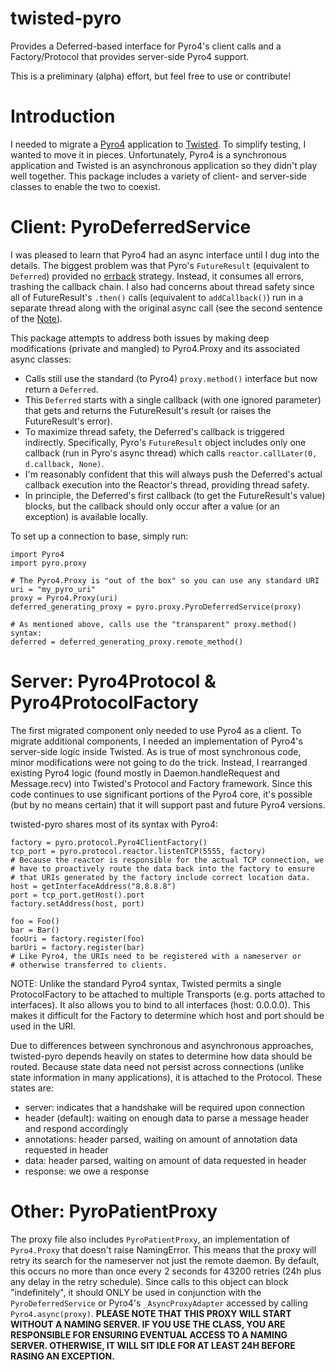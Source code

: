 twisted-pyro
============

Provides a Deferred-based interface for Pyro4's client calls and a Factory/Protocol that provides server-side Pyro4 support.

This is a preliminary (alpha) effort, but feel free to use or contribute!

Introduction
============

I needed to migrate a [Pyro4](http://pythonhosted.org/Pyro4/) application to [Twisted](twistedmatrix.com).  To simplify testing, I wanted to move it in pieces.  Unfortunately, Pyro4 is a synchronous application and Twisted is an asynchronous application so they didn't play well together.  This package includes a variety of client- and server-side classes to enable the two to coexist.

Client: PyroDeferredService
===========================

I was pleased to learn that Pyro4 had an async interface until I dug into the details.  The biggest problem was that Pyro's `FutureResult` (equivalent to `Deferred`) provided no [errback](http://twistedmatrix.com/documents/13.0.0/core/howto/defer.html#auto4) strategy.  Instead, it consumes all errors, trashing the callback chain.  I also had concerns about thread safety since all of FutureResult's `.then()` calls (equivalent to `addCallback()`) run in a separate thread along with the original async call (see the second sentence of the [Note](https://pythonhosted.org/Pyro4/clientcode.html#asynchronous-future-remote-calls-call-chains)).

This package attempts to address both issues by making deep modifications (private and mangled) to Pyro4.Proxy and its associated async classes:
 - Calls still use the standard (to Pyro4) `proxy.method()` interface but now return a `Deferred`.
 - This `Deferred` starts with a single callback (with one ignored parameter) that gets and returns the FutureResult's result (or raises the FutureResult's error).
 - To maximize thread safety, the Deferred's callback is triggered indirectly.  Specifically, Pyro's `FutureResult` object includes only one callback (run in Pyro's async thread) which calls `reactor.callLater(0, d.callback, None)`.
 - I'm reasonably confident that this will always push the Deferred's actual callback execution into the Reactor's thread, providing thread safety.
 - In principle, the Deferred's first callback (to get the FutureResult's value) blocks, but the callback should only occur after a value (or an exception) is available locally.
 
To set up a connection to base, simply run:

    import Pyro4
    import pyro.proxy
    
    # The Pyro4.Proxy is "out of the box" so you can use any standard URI
    uri = "my_pyro_uri"
    proxy = Pyro4.Proxy(uri)
    deferred_generating_proxy = pyro.proxy.PyroDeferredService(proxy)
    
    # As mentioned above, calls use the "transparent" proxy.method() syntax:
    deferred = deferred_generating_proxy.remote_method()

Server: Pyro4Protocol & Pyro4ProtocolFactory
============================================

The first migrated component only needed to use Pyro4 as a client.  To migrate additional components, I needed an implementation of Pyro4's server-side logic inside Twisted.  As is true of most synchronous code, minor modifications were not going to do the trick.  Instead, I rearranged existing Pyro4 logic (found mostly in Daemon.handleRequest and Message.recv) into Twisted's Protocol and Factory framework.  Since this code continues to use significant portions of the Pyro4 core, it's possible (but by no means certain) that it will support past and future Pyro4 versions.

twisted-pyro shares most of its syntax with Pyro4:

	factory = pyro.protocol.Pyro4ClientFactory()
	tcp_port = pyro.protocol.reactor.listenTCP(5555, factory)
	# Because the reactor is responsible for the actual TCP connection, we 
	# have to proactively route the data back into the factory to ensure 
	# that URIs generated by the factory include correct location data.
	host = getInterfaceAddress("8.8.8.8")
	port = tcp_port.getHost().port
	factory.setAddress(host, port)

	foo = Foo()
	bar = Bar()
	fooUri = factory.register(foo)
	barUri = factory.register(bar)
	# Like Pyro4, the URIs need to be registered with a nameserver or 
	# otherwise transferred to clients.

NOTE:  Unlike the standard Pyro4 syntax, Twisted permits a single ProtocolFactory to be attached to multiple Transports (e.g. ports attached to interfaces).  It also allows you to bind to all interfaces (host: 0.0.0.0).  This makes it difficult for the Factory to determine which host and port should be used in the URI.
	
Due to differences between synchronous and asynchronous approaches, twisted-pyro depends heavily on states to determine how data should be routed.  Because state data need not persist across connections (unlike state information in many applications), it is attached to the Protocol.  These states are:

 - server:  indicates that a handshake will be required upon connection
 - header (default):  waiting on enough data to parse a message header and respond accordingly
 - annotations:  header parsed, waiting on amount of annotation data requested in header
 - data:  header parsed, waiting on amount of data requested in header
 - response:  we owe a response

Other:  PyroPatientProxy
========================

The proxy file also includes `PyroPatientProxy`, an implementation of `Pyro4.Proxy` that doesn't raise NamingError.  This means that the proxy will retry its search for the nameserver not just the remote daemon.  By default, this occurs no more than once every 2 seconds for 43200 retries (24h plus any delay in the retry schedule).  Since calls to this object can block "indefinitely", it should ONLY be used in conjunction with the `PyroDeferredService` or Pyro4's `_AsyncProxyAdapter` accessed by calling `Pyro4.async(proxy)`.  **PLEASE NOTE THAT THIS PROXY WILL START WITHOUT A NAMING SERVER.  IF YOU USE THE CLASS, YOU ARE RESPONSIBLE FOR ENSURING EVENTUAL ACCESS TO A NAMING SERVER.  OTHERWISE, IT WILL SIT IDLE FOR AT LEAST 24H BEFORE RASING AN EXCEPTION.**

